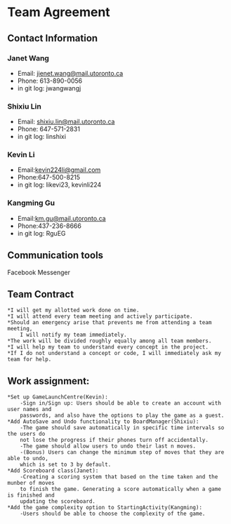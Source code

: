 # Team Agreement

## Contact Information

### Janet Wang
- Email: jienet.wang@mail.utoronto.ca
- Phone: 613-890-0056
- in git log: jwangwangj

### Shixiu Lin
- Email: shixiu.lin@mail.utoronto.ca
- Phone: 647-571-2831
- in git log: linshixi

### Kevin Li
- Email:kevin224li@gmail.com
- Phone:647-500-8215
- in git log: likevi23, kevinli224

### Kangming Gu
- Email:km.gu@mail.utoronto.ca
- Phone:437-236-8666
- in git log: RguEG

## Communication tools
Facebook Messenger

## Team Contract
    *I will get my allotted work done on time.
    *I will attend every team meeting and actively participate.
    *Should an emergency arise that prevents me from attending a team meeting,
        I will notify my team immediately.
    *The work will be divided roughly equally among all team members.
    *I will help my team to understand every concept in the project.
    *If I do not understand a concept or code, I will immediately ask my team for help.

## Work assignment:
    *Set up GameLaunchCentre(Kevin):
        -Sign in/Sign up: Users should be able to create an account with user names and
        passwords, and also have the options to play the game as a guest.
    *Add AutoSave and Undo functionality to BoardManager(Shixiu):
        -The game should save automatically in specific time intervals so the users do
        not lose the progress if their phones turn off accidentally.
        -The game should allow users to undo their last n moves.
        -(Bonus) Users can change the minimum step of moves that they are able to undo,
        which is set to 3 by default.
    *Add Scoreboard class(Janet):
        -Creating a scoring system that based on the time taken and the munber of moves
        to finish the game. Generating a score automatically when a game is finished and
        updating the scoreboard.
    *Add the game complexity option to StartingActivity(Kangming):
        -Users should be able to choose the complexity of the game.
